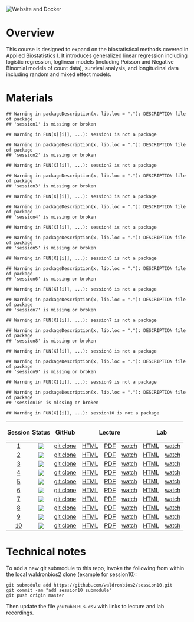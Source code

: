 <!-- badges: start -->

![Website and
Docker](https://github.com/waldronbios2/cunybios2/workflows/Website%20and%20Docker/badge.svg)
<!-- badges: end -->

Overview
========

This course is designed to expand on the biostatistical methods covered
in Applied Biostatistics I. It introduces generalized linear regression
including logistic regression, loglinear models (including Poisson and
Negative Binomial models of count data), survival analysis, and
longitudinal data including random and mixed effect models.

Materials
=========

    ## Warning in packageDescription(x, lib.loc = "."): DESCRIPTION file of package
    ## 'session1' is missing or broken

    ## Warning in FUN(X[[i]], ...): session1 is not a package

    ## Warning in packageDescription(x, lib.loc = "."): DESCRIPTION file of package
    ## 'session2' is missing or broken

    ## Warning in FUN(X[[i]], ...): session2 is not a package

    ## Warning in packageDescription(x, lib.loc = "."): DESCRIPTION file of package
    ## 'session3' is missing or broken

    ## Warning in FUN(X[[i]], ...): session3 is not a package

    ## Warning in packageDescription(x, lib.loc = "."): DESCRIPTION file of package
    ## 'session4' is missing or broken

    ## Warning in FUN(X[[i]], ...): session4 is not a package

    ## Warning in packageDescription(x, lib.loc = "."): DESCRIPTION file of package
    ## 'session5' is missing or broken

    ## Warning in FUN(X[[i]], ...): session5 is not a package

    ## Warning in packageDescription(x, lib.loc = "."): DESCRIPTION file of package
    ## 'session6' is missing or broken

    ## Warning in FUN(X[[i]], ...): session6 is not a package

    ## Warning in packageDescription(x, lib.loc = "."): DESCRIPTION file of package
    ## 'session7' is missing or broken

    ## Warning in FUN(X[[i]], ...): session7 is not a package

    ## Warning in packageDescription(x, lib.loc = "."): DESCRIPTION file of package
    ## 'session8' is missing or broken

    ## Warning in FUN(X[[i]], ...): session8 is not a package

    ## Warning in packageDescription(x, lib.loc = "."): DESCRIPTION file of package
    ## 'session9' is missing or broken

    ## Warning in FUN(X[[i]], ...): session9 is not a package

    ## Warning in packageDescription(x, lib.loc = "."): DESCRIPTION file of package
    ## 'session10' is missing or broken

    ## Warning in FUN(X[[i]], ...): session10 is not a package

<table class=" lightable-paper table table-striped" style='font-family: "Arial Narrow", arial, helvetica, sans-serif; margin-left: auto; margin-right: auto; width: auto !important; margin-left: auto; margin-right: auto;'>
<thead>
<tr>
<th style="padding-bottom:0; padding-left:3px;padding-right:3px;text-align: center; " colspan="1">

Session

</th>
<th style="padding-bottom:0; padding-left:3px;padding-right:3px;text-align: center; " colspan="1">

Status

</th>
<th style="padding-bottom:0; padding-left:3px;padding-right:3px;text-align: center; " colspan="1">

GitHub

</th>
<th style="padding-bottom:0; padding-left:3px;padding-right:3px;text-align: center; " colspan="3">

Lecture

</th>
<th style="padding-bottom:0; padding-left:3px;padding-right:3px;text-align: center; " colspan="2">

Lab

</th>
</tr>
</thead>
<tbody>
<tr>
<td style="text-align:center;">
<a href="https://waldronbios2.github.io/session1" style="     " data-toggle="tooltip" data-container="body" data-placement="right" title="NA">1</a>
</td>
<td style="text-align:center;">
<a href="https://github.com/waldronbios2/session1/actions"><img src="https://github.com/waldronbios2/session1/workflows/build/badge.svg"></a>
</td>
<td style="text-align:center;">
<a href="https://github.com/waldronbios2/session1.git" style="     " data-toggle="tooltip" data-container="body" data-placement="right" title="use for git clone click to go to GitHub repo">git
clone</a>
</td>
<td style="text-align:center;">
<a href="https://waldronbios2.github.io/session1/articles/session_lecture.html" style="     " data-toggle="tooltip" data-container="body" data-placement="right" title="lecture notes in HTML">HTML</a>
</td>
<td style="text-align:center;">
<a href="https://waldronbios2.github.io/session1/articles/session_lecture.pdf" style="     " data-toggle="tooltip" data-container="body" data-placement="right" title="lecture notes in PDF">PDF</a>
</td>
<td style="text-align:center;">
<a href="https://youtu.be/HI17wyfgONw" style="     " data-toggle="tooltip" data-container="body" data-placement="right" title="watch on YouTube">watch</a>
</td>
<td style="text-align:center;">
<a href="https://waldronbios2.github.io/session1/articles/session_lab.html" style="     " data-toggle="tooltip" data-container="body" data-placement="right" title="lab notes in HTML">HTML</a>
</td>
<td style="text-align:center;">
<a href="https://youtu.be/nlNsp2RrIaw" style="     " data-toggle="tooltip" data-container="body" data-placement="right" title="watch on YouTube">watch</a>
</td>
</tr>
<tr>
<td style="text-align:center;">
<a href="https://waldronbios2.github.io/session2" style="     " data-toggle="tooltip" data-container="body" data-placement="right" title="NA">2</a>
</td>
<td style="text-align:center;">
<a href="https://github.com/waldronbios2/session2/actions"><img src="https://github.com/waldronbios2/session2/workflows/build/badge.svg"></a>
</td>
<td style="text-align:center;">
<a href="https://github.com/waldronbios2/session2.git" style="     " data-toggle="tooltip" data-container="body" data-placement="right" title="use for git clone click to go to GitHub repo">git
clone</a>
</td>
<td style="text-align:center;">
<a href="https://waldronbios2.github.io/session2/articles/session_lecture.html" style="     " data-toggle="tooltip" data-container="body" data-placement="right" title="lecture notes in HTML">HTML</a>
</td>
<td style="text-align:center;">
<a href="https://waldronbios2.github.io/session2/articles/session_lecture.pdf" style="     " data-toggle="tooltip" data-container="body" data-placement="right" title="lecture notes in PDF">PDF</a>
</td>
<td style="text-align:center;">
<a href="https://youtu.be/NVHrZS4br4g" style="     " data-toggle="tooltip" data-container="body" data-placement="right" title="watch on YouTube">watch</a>
</td>
<td style="text-align:center;">
<a href="https://waldronbios2.github.io/session2/articles/session_lab.html" style="     " data-toggle="tooltip" data-container="body" data-placement="right" title="lab notes in HTML">HTML</a>
</td>
<td style="text-align:center;">
<a href="https://youtu.be/B8OIZVBVs5E" style="     " data-toggle="tooltip" data-container="body" data-placement="right" title="watch on YouTube">watch</a>
</td>
</tr>
<tr>
<td style="text-align:center;">
<a href="https://waldronbios2.github.io/session3" style="     " data-toggle="tooltip" data-container="body" data-placement="right" title="NA">3</a>
</td>
<td style="text-align:center;">
<a href="https://github.com/waldronbios2/session3/actions"><img src="https://github.com/waldronbios2/session3/workflows/build/badge.svg"></a>
</td>
<td style="text-align:center;">
<a href="https://github.com/waldronbios2/session3.git" style="     " data-toggle="tooltip" data-container="body" data-placement="right" title="use for git clone click to go to GitHub repo">git
clone</a>
</td>
<td style="text-align:center;">
<a href="https://waldronbios2.github.io/session3/articles/session_lecture.html" style="     " data-toggle="tooltip" data-container="body" data-placement="right" title="lecture notes in HTML">HTML</a>
</td>
<td style="text-align:center;">
<a href="https://waldronbios2.github.io/session3/articles/session_lecture.pdf" style="     " data-toggle="tooltip" data-container="body" data-placement="right" title="lecture notes in PDF">PDF</a>
</td>
<td style="text-align:center;">
<a href="https://youtu.be/aJreHZjrGYY" style="     " data-toggle="tooltip" data-container="body" data-placement="right" title="watch on YouTube">watch</a>
</td>
<td style="text-align:center;">
<a href="https://waldronbios2.github.io/session3/articles/session_lab.html" style="     " data-toggle="tooltip" data-container="body" data-placement="right" title="lab notes in HTML">HTML</a>
</td>
<td style="text-align:center;">
<a href="https://youtu.be/P4Zt2XLnbb8" style="     " data-toggle="tooltip" data-container="body" data-placement="right" title="watch on YouTube">watch</a>
</td>
</tr>
<tr>
<td style="text-align:center;">
<a href="https://waldronbios2.github.io/session4" style="     " data-toggle="tooltip" data-container="body" data-placement="right" title="NA">4</a>
</td>
<td style="text-align:center;">
<a href="https://github.com/waldronbios2/session4/actions"><img src="https://github.com/waldronbios2/session4/workflows/build/badge.svg"></a>
</td>
<td style="text-align:center;">
<a href="https://github.com/waldronbios2/session4.git" style="     " data-toggle="tooltip" data-container="body" data-placement="right" title="use for git clone click to go to GitHub repo">git
clone</a>
</td>
<td style="text-align:center;">
<a href="https://waldronbios2.github.io/session4/articles/session_lecture.html" style="     " data-toggle="tooltip" data-container="body" data-placement="right" title="lecture notes in HTML">HTML</a>
</td>
<td style="text-align:center;">
<a href="https://waldronbios2.github.io/session4/articles/session_lecture.pdf" style="     " data-toggle="tooltip" data-container="body" data-placement="right" title="lecture notes in PDF">PDF</a>
</td>
<td style="text-align:center;">
<a href="https://youtu.be/IeOyc4k0IdM" style="     " data-toggle="tooltip" data-container="body" data-placement="right" title="watch on YouTube">watch</a>
</td>
<td style="text-align:center;">
<a href="https://waldronbios2.github.io/session4/articles/session_lab.html" style="     " data-toggle="tooltip" data-container="body" data-placement="right" title="lab notes in HTML">HTML</a>
</td>
<td style="text-align:center;">
<a href="https://youtu.be/_cHcrGLZmi4" style="     " data-toggle="tooltip" data-container="body" data-placement="right" title="watch on YouTube">watch</a>
</td>
</tr>
<tr>
<td style="text-align:center;">
<a href="https://waldronbios2.github.io/session5" style="     " data-toggle="tooltip" data-container="body" data-placement="right" title="NA">5</a>
</td>
<td style="text-align:center;">
<a href="https://github.com/waldronbios2/session5/actions"><img src="https://github.com/waldronbios2/session5/workflows/build/badge.svg"></a>
</td>
<td style="text-align:center;">
<a href="https://github.com/waldronbios2/session5.git" style="     " data-toggle="tooltip" data-container="body" data-placement="right" title="use for git clone click to go to GitHub repo">git
clone</a>
</td>
<td style="text-align:center;">
<a href="https://waldronbios2.github.io/session5/articles/session_lecture.html" style="     " data-toggle="tooltip" data-container="body" data-placement="right" title="lecture notes in HTML">HTML</a>
</td>
<td style="text-align:center;">
<a href="https://waldronbios2.github.io/session5/articles/session_lecture.pdf" style="     " data-toggle="tooltip" data-container="body" data-placement="right" title="lecture notes in PDF">PDF</a>
</td>
<td style="text-align:center;">
<a href="https://youtu.be/-ZJ0Ah1im-E" style="     " data-toggle="tooltip" data-container="body" data-placement="right" title="watch on YouTube">watch</a>
</td>
<td style="text-align:center;">
<a href="https://waldronbios2.github.io/session5/articles/session_lab.html" style="     " data-toggle="tooltip" data-container="body" data-placement="right" title="lab notes in HTML">HTML</a>
</td>
<td style="text-align:center;">
<a href="#" style="     " data-toggle="tooltip" data-container="body" data-placement="right" title="not yet available">watch</a>
</td>
</tr>
<tr>
<td style="text-align:center;">
<a href="https://waldronbios2.github.io/session6" style="     " data-toggle="tooltip" data-container="body" data-placement="right" title="NA">6</a>
</td>
<td style="text-align:center;">
<a href="https://github.com/waldronbios2/session6/actions"><img src="https://github.com/waldronbios2/session6/workflows/build/badge.svg"></a>
</td>
<td style="text-align:center;">
<a href="https://github.com/waldronbios2/session6.git" style="     " data-toggle="tooltip" data-container="body" data-placement="right" title="use for git clone click to go to GitHub repo">git
clone</a>
</td>
<td style="text-align:center;">
<a href="https://waldronbios2.github.io/session6/articles/session_lecture.html" style="     " data-toggle="tooltip" data-container="body" data-placement="right" title="lecture notes in HTML">HTML</a>
</td>
<td style="text-align:center;">
<a href="https://waldronbios2.github.io/session6/articles/session_lecture.pdf" style="     " data-toggle="tooltip" data-container="body" data-placement="right" title="lecture notes in PDF">PDF</a>
</td>
<td style="text-align:center;">
<a href="https://youtu.be/5vYkMhE1eWA" style="     " data-toggle="tooltip" data-container="body" data-placement="right" title="watch on YouTube">watch</a>
</td>
<td style="text-align:center;">
<a href="https://waldronbios2.github.io/session6/articles/session_lab.html" style="     " data-toggle="tooltip" data-container="body" data-placement="right" title="lab notes in HTML">HTML</a>
</td>
<td style="text-align:center;">
<a href="https://youtu.be/Z0ndPIRFtJQ" style="     " data-toggle="tooltip" data-container="body" data-placement="right" title="watch on YouTube">watch</a>
</td>
</tr>
<tr>
<td style="text-align:center;">
<a href="https://waldronbios2.github.io/session7" style="     " data-toggle="tooltip" data-container="body" data-placement="right" title="NA">7</a>
</td>
<td style="text-align:center;">
<a href="https://github.com/waldronbios2/session7/actions"><img src="https://github.com/waldronbios2/session7/workflows/build/badge.svg"></a>
</td>
<td style="text-align:center;">
<a href="https://github.com/waldronbios2/session7.git" style="     " data-toggle="tooltip" data-container="body" data-placement="right" title="use for git clone click to go to GitHub repo">git
clone</a>
</td>
<td style="text-align:center;">
<a href="https://waldronbios2.github.io/session7/articles/session_lecture.html" style="     " data-toggle="tooltip" data-container="body" data-placement="right" title="lecture notes in HTML">HTML</a>
</td>
<td style="text-align:center;">
<a href="https://waldronbios2.github.io/session7/articles/session_lecture.pdf" style="     " data-toggle="tooltip" data-container="body" data-placement="right" title="lecture notes in PDF">PDF</a>
</td>
<td style="text-align:center;">
<a href="https://youtu.be/bR56jvOfzVc" style="     " data-toggle="tooltip" data-container="body" data-placement="right" title="watch on YouTube">watch</a>
</td>
<td style="text-align:center;">
<a href="https://waldronbios2.github.io/session7/articles/session_lab.html" style="     " data-toggle="tooltip" data-container="body" data-placement="right" title="lab notes in HTML">HTML</a>
</td>
<td style="text-align:center;">
<a href="https://youtu.be/usKWHEj-SLg" style="     " data-toggle="tooltip" data-container="body" data-placement="right" title="watch on YouTube">watch</a>
</td>
</tr>
<tr>
<td style="text-align:center;">
<a href="https://waldronbios2.github.io/session8" style="     " data-toggle="tooltip" data-container="body" data-placement="right" title="NA">8</a>
</td>
<td style="text-align:center;">
<a href="https://github.com/waldronbios2/session8/actions"><img src="https://github.com/waldronbios2/session8/workflows/build/badge.svg"></a>
</td>
<td style="text-align:center;">
<a href="https://github.com/waldronbios2/session8.git" style="     " data-toggle="tooltip" data-container="body" data-placement="right" title="use for git clone click to go to GitHub repo">git
clone</a>
</td>
<td style="text-align:center;">
<a href="https://waldronbios2.github.io/session8/articles/session_lecture.html" style="     " data-toggle="tooltip" data-container="body" data-placement="right" title="lecture notes in HTML">HTML</a>
</td>
<td style="text-align:center;">
<a href="https://waldronbios2.github.io/session8/articles/session_lecture.pdf" style="     " data-toggle="tooltip" data-container="body" data-placement="right" title="lecture notes in PDF">PDF</a>
</td>
<td style="text-align:center;">
<a href="https://youtu.be/tVrVD_383lM" style="     " data-toggle="tooltip" data-container="body" data-placement="right" title="watch on YouTube">watch</a>
</td>
<td style="text-align:center;">
<a href="https://waldronbios2.github.io/session8/articles/session_lab.html" style="     " data-toggle="tooltip" data-container="body" data-placement="right" title="lab notes in HTML">HTML</a>
</td>
<td style="text-align:center;">
<a href="https://youtu.be/rdMim5WtLx8" style="     " data-toggle="tooltip" data-container="body" data-placement="right" title="watch on YouTube">watch</a>
</td>
</tr>
<tr>
<td style="text-align:center;">
<a href="https://waldronbios2.github.io/session9" style="     " data-toggle="tooltip" data-container="body" data-placement="right" title="NA">9</a>
</td>
<td style="text-align:center;">
<a href="https://github.com/waldronbios2/session9/actions"><img src="https://github.com/waldronbios2/session9/workflows/build/badge.svg"></a>
</td>
<td style="text-align:center;">
<a href="https://github.com/waldronbios2/session9.git" style="     " data-toggle="tooltip" data-container="body" data-placement="right" title="use for git clone click to go to GitHub repo">git
clone</a>
</td>
<td style="text-align:center;">
<a href="https://waldronbios2.github.io/session9/articles/session_lecture.html" style="     " data-toggle="tooltip" data-container="body" data-placement="right" title="lecture notes in HTML">HTML</a>
</td>
<td style="text-align:center;">
<a href="https://waldronbios2.github.io/session9/articles/session_lecture.pdf" style="     " data-toggle="tooltip" data-container="body" data-placement="right" title="lecture notes in PDF">PDF</a>
</td>
<td style="text-align:center;">
<a href="https://youtu.be/GzLpF31QP4Q" style="     " data-toggle="tooltip" data-container="body" data-placement="right" title="watch on YouTube">watch</a>
</td>
<td style="text-align:center;">
<a href="https://waldronbios2.github.io/session9/articles/session_lab.html" style="     " data-toggle="tooltip" data-container="body" data-placement="right" title="lab notes in HTML">HTML</a>
</td>
<td style="text-align:center;">
<a href="https://youtu.be/Npl2Mwdx1Do" style="     " data-toggle="tooltip" data-container="body" data-placement="right" title="watch on YouTube">watch</a>
</td>
</tr>
<tr>
<td style="text-align:center;">
<a href="https://waldronbios2.github.io/session10" style="     " data-toggle="tooltip" data-container="body" data-placement="right" title="NA">10</a>
</td>
<td style="text-align:center;">
<a href="https://github.com/waldronbios2/session10/actions"><img src="https://github.com/waldronbios2/session10/workflows/build/badge.svg"></a>
</td>
<td style="text-align:center;">
<a href="https://github.com/waldronbios2/session10.git" style="     " data-toggle="tooltip" data-container="body" data-placement="right" title="use for git clone click to go to GitHub repo">git
clone</a>
</td>
<td style="text-align:center;">
<a href="https://waldronbios2.github.io/session10/articles/session_lecture.html" style="     " data-toggle="tooltip" data-container="body" data-placement="right" title="lecture notes in HTML">HTML</a>
</td>
<td style="text-align:center;">
<a href="https://waldronbios2.github.io/session10/articles/session_lecture.pdf" style="     " data-toggle="tooltip" data-container="body" data-placement="right" title="lecture notes in PDF">PDF</a>
</td>
<td style="text-align:center;">
<a href="#" style="     " data-toggle="tooltip" data-container="body" data-placement="right" title="not yet available">watch</a>
</td>
<td style="text-align:center;">
<a href="https://waldronbios2.github.io/session10/articles/session_lab.html" style="     " data-toggle="tooltip" data-container="body" data-placement="right" title="lab notes in HTML">HTML</a>
</td>
<td style="text-align:center;">
<a href="#" style="     " data-toggle="tooltip" data-container="body" data-placement="right" title="not yet available">watch</a>
</td>
</tr>
</tbody>
</table>

Technical notes
===============

To add a new git submodule to this repo, invoke the following from
within the local waldronbios2 clone (example for session10):

    git submodule add https://github.com/waldronbios2/session10.git
    git commit -am "add session10 submodule"
    git push origin master

Then update the file `youtubeURLs.csv` with links to lecture and lab
recordings.
